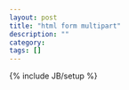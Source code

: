 ```yaml
---
layout: post
title: "html form multipart"
description: ""
category: 
tags: []
---
```

{% include JB/setup %}
